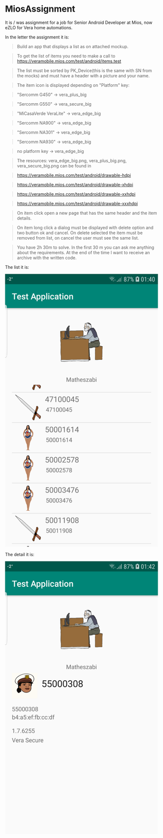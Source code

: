 # MiosAssignment
It is / was assignment for a job for Senior Android Developer at Mios, now eZLO for Vera home automations.

In the letter the assignment it is:

> Build an app that displays a list as on attached mockup.

> To get the list of items you need to make a call to https://veramobile.mios.com/test/android/items.test

> The list must be sorted by PK_Device(this is the same with SN from the mocks) and must have a header with a picture and your name.

> 

> The item icon is displayed depending on "Platform" key:

> "Sercomm G450" -> vera_plus_big

> "Sercomm G550" -> vera_secure_big

> "MiCasaVerde VeraLite" -> vera_edge_big

> "Sercomm NA900" -> vera_edge_big

> "Sercomm NA301" -> vera_edge_big

> "Sercomm NA930" -> vera_edge_big

> no platform key -> vera_edge_big

> 

> The resources: vera_edge_big.png, vera_plus_big.png, vera_secure_big.png can be found in

> https://veramobile.mios.com/test/android/drawable-hdpi

> https://veramobile.mios.com/test/android/drawable-xhdpi

> https://veramobile.mios.com/test/android/drawable-xxhdpi

> https://veramobile.mios.com/test/android/drawable-xxxhdpi

> 

> On item click open a new page that has the same header and the item details.

> On item long click a dialog must be displayed with delete option and two button ok and cancel. On delete selected the item must be removed from list, on cancel the user must see the same list.

> 

> 

> You have 2h 30m to solve. In the first 30 m you can ask me anything about the requirements. At the end of the time I want to receive an archive with the written code.

The list it is:

![alt tag](https://github.com/matheszabi/MiosAssignment/blob/master/screenshots/loaded2.png)

The detail it is:

![alt tag](https://github.com/matheszabi/MiosAssignment/blob/master/screenshots/device_detail.png)
